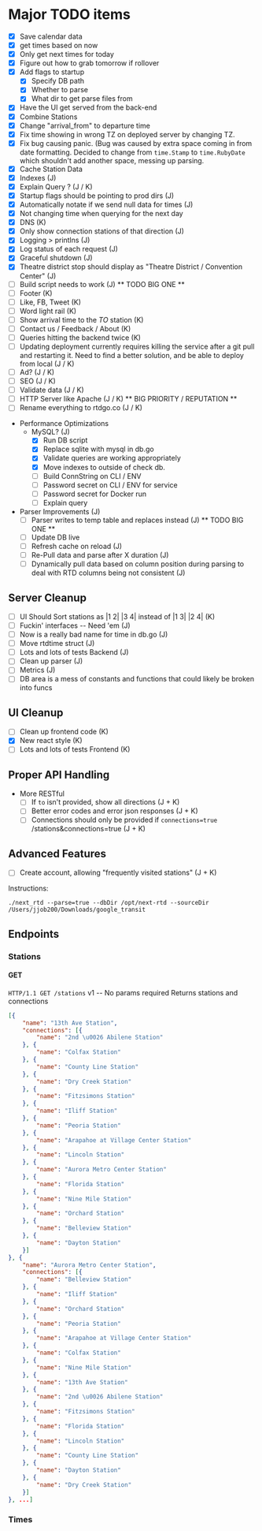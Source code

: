 # Major TODO items
- [X] Save calendar data
- [X] get times based on now
- [X] Only get next times for today
- [X] Figure out how to grab tomorrow if rollover
- [X] Add flags to startup
  - [X] Specify DB path
  - [X] Whether to parse
  - [X] What dir to get parse files from
- [X] Have the UI get served from the back-end
- [X] Combine Stations
- [X] Change "arrival_from" to departure time
- [X] Fix time showing in wrong TZ on deployed server by changing TZ.
- [X] Fix bug causing panic. (Bug was caused by extra space coming in from date formatting. Decided to change from `time.Stamp` to `time.RubyDate` which shouldn't add another space, messing up parsing.
- [X] Cache Station Data
- [X] Indexes (J)
- [X] Explain Query ? (J / K)
- [X] Startup flags should be pointing to prod dirs (J)
- [x] Automatically notate if we send null data for times (J)
- [X] Not changing time when querying for the next day
- [X] DNS (K)
- [x] Only show connection stations of that direction (J)
- [x] Logging > printlns (J)
- [x] Log status of each request (J)
- [x] Graceful shutdown (J)
- [x] Theatre district stop should display as "Theatre District / Convention Center" (J)
- [ ] Build script needs to work (J) ** TODO BIG ONE **
- [ ] Footer (K)
- [ ] Like, FB, Tweet (K)
- [ ] Word light rail (K)
- [ ] Show arrival time to the _TO_ station (K)
- [ ] Contact us / Feedback / About (K)
- [ ] Queries hitting the backend twice (K)
- [ ] Updating deployment currently requires killing the service after a git pull and restarting it. Need to find a better solution, and be able to deploy from local (J / K)
- [ ] Ad? (J / K)
- [ ] SEO (J / K)
- [ ] Validate data (J / K)
- [ ] HTTP Server like Apache (J / K) ** BIG PRIORITY / REPUTATION **
- [ ] Rename everything to rtdgo.co (J / K)
- Performance Optimizations
  - MySQL? (J)
    - [x] Run DB script
    - [x] Replace sqlite with mysql in db.go
    - [x] Validate queries are working appropriately
    - [x] Move indexes to outside of check db.
    - [ ] Build ConnString on CLI / ENV
    - [ ] Password secret on CLI / ENV for service
    - [ ] Password secret for Docker run
	- [ ] Explain query
- Parser Improvements (J)
  - [ ] Parser writes to temp table and replaces instead (J) ** TODO BIG ONE **
  - [ ] Update DB live
  - [ ] Refresh cache on reload (J)
  - [ ] Re-Pull data and parse after X duration (J)
  - [ ] Dynamically pull data based on column position during parsing to deal with RTD columns being not consistent (J)

## Server Cleanup
- [ ] UI Should Sort stations as |1 2| |3 4| instead of |1 3| |2 4| (K)
- [ ] Fuckin' interfaces -- Need 'em (J)
- [ ] Now is a really bad name for time in db.go (J)
- [ ] Move rtdtime struct (J)
- [ ] Lots and lots of tests Backend (J)
- [ ] Clean up parser (J)
- [ ] Metrics (J)
- [ ] DB area is a mess of constants and functions that could likely be broken into funcs

## UI Cleanup
- [ ] Clean up frontend code (K)
- [X] New react style (K)
- [ ] Lots and lots of tests Frontend (K)

## Proper API Handling
- More RESTful
  - [ ] If `to` isn't provided, show all directions (J + K)
  - [ ] Better error codes and error json responses (J + K)
  - [ ] Connections should only be provided if `connections=true` /stations&connections=true (J + K)

## Advanced Features
- [ ] Create account, allowing "frequently visited stations" (J + K)

Instructions:
```
./next_rtd --parse=true --dbDir /opt/next-rtd --sourceDir /Users/jjob200/Downloads/google_transit
```

## Endpoints
### Stations
#### GET
`HTTP/1.1 GET /stations`
v1 -- No params required
Returns stations and connections
```json
[{
	"name": "13th Ave Station",
	"connections": [{
		"name": "2nd \u0026 Abilene Station"
	}, {
		"name": "Colfax Station"
	}, {
		"name": "County Line Station"
	}, {
		"name": "Dry Creek Station"
	}, {
		"name": "Fitzsimons Station"
	}, {
		"name": "Iliff Station"
	}, {
		"name": "Peoria Station"
	}, {
		"name": "Arapahoe at Village Center Station"
	}, {
		"name": "Lincoln Station"
	}, {
		"name": "Aurora Metro Center Station"
	}, {
		"name": "Florida Station"
	}, {
		"name": "Nine Mile Station"
	}, {
		"name": "Orchard Station"
	}, {
		"name": "Belleview Station"
	}, {
		"name": "Dayton Station"
	}]
}, {
	"name": "Aurora Metro Center Station",
	"connections": [{
		"name": "Belleview Station"
	}, {
		"name": "Iliff Station"
	}, {
		"name": "Orchard Station"
	}, {
		"name": "Peoria Station"
	}, {
		"name": "Arapahoe at Village Center Station"
	}, {
		"name": "Colfax Station"
	}, {
		"name": "Nine Mile Station"
	}, {
		"name": "13th Ave Station"
	}, {
		"name": "2nd \u0026 Abilene Station"
	}, {
		"name": "Fitzsimons Station"
	}, {
		"name": "Florida Station"
	}, {
		"name": "Lincoln Station"
	}, {
		"name": "County Line Station"
	}, {
		"name": "Dayton Station"
	}, {
		"name": "Dry Creek Station"
	}]
}, ...]
```

### Times

